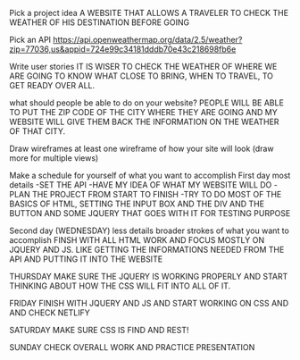 Pick a project idea
A WEBSITE THAT ALLOWS A TRAVELER TO CHECK THE WEATHER OF HIS DESTINATION BEFORE GOING




Pick an API
https://api.openweathermap.org/data/2.5/weather?zip=77036,us&appid=724e99c34181dddb70e43c218698fb6e





Write user stories
IT IS WISER TO CHECK THE WEATHER OF WHERE WE ARE GOING TO KNOW WHAT CLOSE TO BRING, WHEN TO TRAVEL, TO GET READY OVER ALL.





what should people be able to do on your website?
PEOPLE WILL BE ABLE TO PUT THE ZIP CODE OF THE CITY WHERE THEY ARE GOING AND MY WEBSITE WILL GIVE THEM BACK THE INFORMATION ON THE WEATHER OF THAT CITY.




Draw wireframes
at least one wireframe of how your site will look
(draw more for multiple views)





Make a schedule for yourself of what you want to accomplish
First day most details
-SET THE API
-HAVE MY IDEA OF WHAT MY WEBSITE WILL DO
-PLAN THE PROJECT FROM START TO FINISH
-TRY TO DO MOST OF THE BASICS OF HTML, SETTING THE INPUT BOX AND THE DIV AND THE BUTTON AND SOME JQUERY THAT GOES WITH IT FOR TESTING PURPOSE





Second day (WEDNESDAY) less details broader strokes of what you want to accomplish
FINSH WITH ALL HTML WORK AND FOCUS MOSTLY ON JQUERY AND JS. LIKE GETTING THE INFORMATIONS NEEDED FROM THE API AND PUTTING IT INTO THE WEBSITE





THURSDAY
MAKE SURE THE JQUERY IS WORKING PROPERLY AND START THINKING ABOUT HOW THE CSS WILL FIT INTO ALL OF IT.




FRIDAY
FINISH WITH JQUERY AND JS AND START WORKING ON CSS AND AND CHECK NETLIFY




SATURDAY
MAKE SURE CSS IS FIND AND
REST!




SUNDAY
CHECK OVERALL WORK AND PRACTICE PRESENTATION
